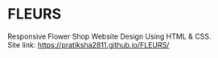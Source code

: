 # FLEURS
Responsive Flower Shop Website Design Using HTML &amp; CSS.
<br>Site link: https://pratiksha2811.github.io/FLEURS/

